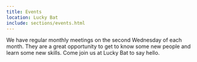 ```yaml
---
title: Events
location: Lucky Bat
include: sections/events.html
---
```

We have regular monthly meetings on the second Wednesday of each month. They are a great opportunity to get to know some new people and learn some new skills. Come join us at Lucky Bat to say hello.
